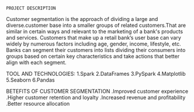                                                                      PROJECT DESCRIPTION
   Customer segmentation is the approach of dividing a large and diverse.customer base into a smaller groups of related customers.That are similar in certain ways and relevant to the marketing of a bank's products and services. Customers that make up a retail bank’s user base can vary widely by numerous factors including age, gender, income, lifestyle, etc. Banks can segment their customers into lists dividing their consumers into groups based on certain key characteristics and take actions that better align with each segment. 
   
TOOL AND TECHNOLOGIES:
1.Spark
2.DataFrames
3.PySpark
4.Matplotlib
5.Seaborn
6.Pandas
   
 
   
 BETEFITS OF CUSTOMER SEGMENTATION
.Improved customer experience
.Higher customer retention and loyalty
.Increased revenue and profitability
.Better resource allocation

